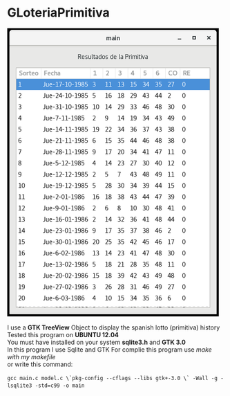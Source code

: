 # GLoteriaPrimitiva

![ScreenShot](/img/GLoteriaPrimitiva.png)

I use a **GTK TreeView** Object to display the spanish lotto (primitiva) history  
Tested this program on **UBUNTU 12.04**  
You must have installed on your system **sqlite3.h** and **GTK 3.0**  
In this program I use Sqlite and GTK 
For complie this program use _make with my makefile_   
or write this command: 

```gcc main.c model.c \`pkg-config --cflags --libs gtk+-3.0 \` -Wall -g -lsqlite3 -std=c99 -o main```

